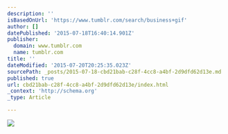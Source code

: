```yaml
---
description: ''
isBasedOnUrl: 'https://www.tumblr.com/search/business+gif'
author: []
datePublished: '2015-07-18T16:40:14.901Z'
publisher:
  domain: www.tumblr.com
  name: tumblr.com
title: ''
dateModified: '2015-07-20T20:25:35.023Z'
sourcePath: _posts/2015-07-18-cbd21bab-c28f-4cc8-a4bf-2d9dfd62d13e.md
published: true
url: cbd21bab-c28f-4cc8-a4bf-2d9dfd62d13e/index.html
_context: 'http://schema.org'
_type: Article

---
```

![](https://33.media.tumblr.com/f0fd3b9c38c6199c62ab8ee697d3c683/tumblr_n8b54oXa4T1rnwo2vo1_400.gif)